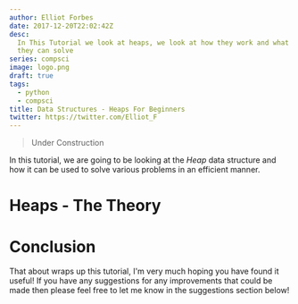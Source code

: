 ```yaml
---
author: Elliot Forbes
date: 2017-12-20T22:02:42Z
desc:
  In This Tutorial we look at heaps, we look at how they work and what problems
  they can solve
series: compsci
image: logo.png
draft: true
tags:
  - python
  - compsci
title: Data Structures - Heaps For Beginners
twitter: https://twitter.com/Elliot_F
---
```


> Under Construction

In this tutorial, we are going to be looking at the _Heap_ data structure and
how it can be used to solve various problems in an efficient manner.

# Heaps - The Theory

# Conclusion

That about wraps up this tutorial, I'm very much hoping you have found it
useful! If you have any suggestions for any improvements that could be made then
please feel free to let me know in the suggestions section below!
